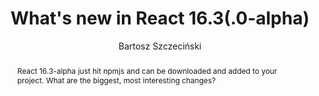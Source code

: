 ---
sections: [reactjs]
link: https://medium.com/@baphemot/whats-new-in-react-16-3-d2c9b7b6193b
title: "What's new in React 16.3(.0-alpha)"
author: "Bartosz Szczeciński"
publishedAt: 2018-02-04T00:00:00.000Z
type: [article]
topics: [miscellaneous, lifecycle_methods, component_state]
suggestedBy: [andreamangano]
createdAt: 2018-03-31T16:06:30.665Z
reference: aHR0cHM6Ly9tZWRpdW0uY29tL0BiYXBoZW1vdC93aGF0cy1uZXctaW4tcmVhY3QtMTYtMy1kMmM5YjdiNjE5M2I
slug: whats-new-in-react-1630alpha-by-bartosz-szczecinski
abstract: "React 16.3-alpha just hit npmjs and can be downloaded and added to your project. What are the biggest, most interesting changes?"
---